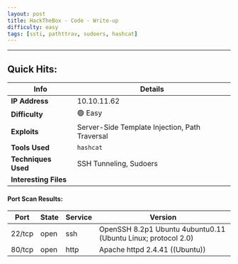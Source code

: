 ```yaml
---
layout: post
title: HackTheBox - Code - Write-up
difficulty: easy
tags: [ssti, pathttrav, sudoers, hashcat]
---
```

***

## Quick Hits:

| Info | Details |
| ---- | ------- |
| **IP Address** | 10.10.11.62 |
| **Difficulty** | 🟢 Easy |
| **Exploits** | Server-Side Template Injection, Path Traversal |
| **Tools Used** | `hashcat` |
| **Techniques Used** | SSH Tunneling, Sudoers |
| **Interesting Files** |  |

#### Port Scan Results:

| Port | State | Service | Version |
| ---- | ----- | ------- | ------- |
| 22/tcp | open | ssh | OpenSSH 8.2p1 Ubuntu 4ubuntu0.11 (Ubuntu Linux; protocol 2.0) |
| 80/tcp | open | http | Apache httpd 2.4.41 ((Ubuntu)) |
